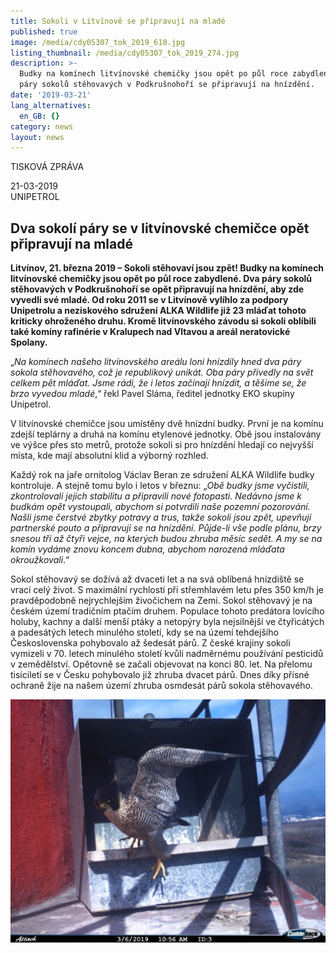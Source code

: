 ```yaml
---
title: Sokoli v Litvínově se připravují na mladé
published: true
image: /media/cdy05307_tok_2019_610.jpg
listing_thumbnail: /media/cdy05307_tok_2019_274.jpg
description: >-
  Budky na komínech litvínovské chemičky jsou opět po půl roce zabydlené. Dva
  páry sokolů stěhovavých v Podkrušnohoří se připravují na hnízdění.
date: '2019-03-21'
lang_alternatives:
  en_GB: {}
category: news
layout: news
---
```

TISKOVÁ ZPRÁVA

21-03-2019\
 UNIPETROL

## Dva sokolí páry se v litvínovské chemičce opět připravují na mladé

**Litvínov, 21. března 2019 – Sokoli stěhovaví jsou zpět! Budky na komínech litvínovské chemičky jsou opět po půl roce zabydlené. Dva páry sokolů stěhovavých v Podkrušnohoří se opět připravují na hnízdění, aby zde vyvedli své mladé. Od roku 2011 se v Litvínově vylíhlo za podpory Unipetrolu a neziskového sdružení ALKA Wildlife již 23 mláďat tohoto kriticky ohroženého druhu. Kromě litvínovského závodu si sokoli oblíbili také komíny rafinérie v Kralupech nad Vltavou a areál neratovické Spolany.**

„_Na komínech našeho litvínovského areálu loni hnízdily hned dva páry sokola stěhovavého, což je republikový unikát. Oba páry přivedly na svět celkem pět mláďat. Jsme rádi, že i letos začínají hnízdit, a těšíme se, že brzo vyvedou mladé_,“ řekl Pavel Sláma, ředitel jednotky EKO skupiny Unipetrol.

V litvínovské chemičce jsou umístěny dvě hnízdní budky. První je na komínu zdejší teplárny a druhá na komínu etylenové jednotky. Obě jsou instalovány ve výšce přes sto metrů, protože sokoli si pro hnízdění hledají co nejvyšší místa, kde mají absolutní klid a výborný rozhled.

Každý rok na jaře ornitolog Václav Beran ze sdružení ALKA Wildlife budky kontroluje. A stejně tomu bylo i letos v březnu: „_Obě budky jsme vyčistili, zkontrolovali jejich stabilitu a připravili nové fotopasti. Nedávno jsme k budkám opět vystoupali, abychom si potvrdili naše pozemní pozorování. Našli jsme čerstvé zbytky potravy a trus, takže sokoli jsou zpět, upevňují partnerské pouto a připravují se na hnízdění. Půjde-li vše podle plánu, brzy snesou tři až čtyři vejce, na kterých budou zhruba měsíc sedět. A my se na komín vydáme znovu koncem dubna, abychom narozená mláďata okroužkovali_.“

Sokol stěhovavý se dožívá až dvaceti let a na svá oblíbená hnízdiště se vrací celý život. S maximální rychlostí při střemhlavém letu přes 350 km/h je pravděpodobně nejrychlejším živočichem na Zemi. Sokol stěhovavý je na českém území tradičním ptačím druhem. Populace tohoto predátora lovícího holuby, kachny a další menší ptáky a netopýry byla nejsilnější ve čtyřicátých a padesátých letech minulého století, kdy se na území tehdejšího Československa pohybovalo až šedesát párů. Z české krajiny sokoli vymizeli v 70. letech minulého století kvůli nadměrnému používání pesticidů v zemědělství. Opětovně se začali objevovat na konci 80. let. Na přelomu tisíciletí se v Česku pohybovalo již zhruba dvacet párů. Dnes díky přísné ochraně žije na našem území zhruba osmdesát párů sokola stěhovavého. 

![](/media/cdy05440_610.jpg)

